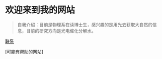 # 欢迎来到我的网站
> 自我介绍：目前是物理系在读博士生，感兴趣的是用光去获取大自然的信息，目前的研究方向是光电催化分解水。

[联系](https://linqyuan.github.io/new) 

[可能有帮助的网站]

